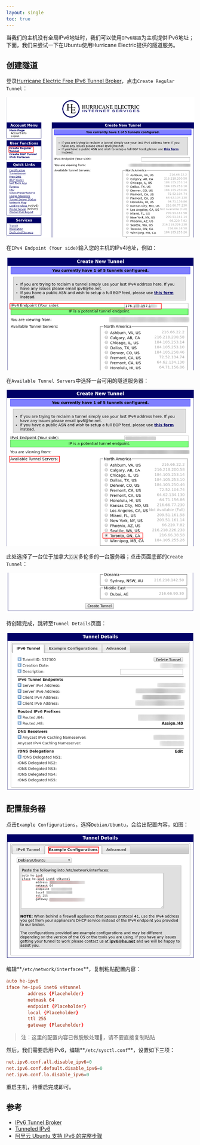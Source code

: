 ```yaml
---
layout: single
toc: true
---
```


当我们的主机没有全局IPv6地址时，我们可以使用`IPv6隧道`为主机提供IPv6地址；下面，我们来尝试一下在Ubuntu使用Hurricane Electric提供的隧道服务。

## 创建隧道

登录[Hurricane Electric Free IPv6 Tunnel Broker](https://tunnelbroker.net)，点击`Create Regular Tunnel`：

![0602d3a894e1727d083d7b46.png](assets/img/0602d3a894e1727d083d7b46.png)

在`IPv4 Endpoint (Your side)`输入您的主机的IPv4地址，例如：

![3954410ce25a87beef3a62ea.png](assets/img/3954410ce25a87beef3a62ea.png)

在`Available Tunnel Servers`中选择一台可用的隧道服务器：

![a31a0692200f6154b6a20b52.png](assets/img/a31a0692200f6154b6a20b52.png)

此处选择了一台位于加拿大🇨🇦多伦多的一台服务器；点击页面底部的`Create Tunnel`：

![dca4a10da46ba16615408789.png](assets/img/dca4a10da46ba16615408789.png)

待创建完成，跳转至`Tunnel Details`页面：

![2173bcae6ba24621d1980851.png](assets/img/2173bcae6ba24621d1980851.png)

## 配置服务器

点击`Example Configurations`，选择`Debian/Ubuntu`，会给出配置内容，如图：

![70752184c64a602d7e85f778.png](assets/img/70752184c64a602d7e85f778.png)

编辑**`/etc/network/interfaces`**，复制粘贴配置内容：

```conf
auto he-ipv6
iface he-ipv6 inet6 v4tunnel
        address {Placeholder}
        netmask 64
        endpoint {Placeholder}
        local {Placeholder}
        ttl 255
        gateway {Placeholder}
```

> 注：这里的配置内容已做脱敏处理🐹，请不要直接复制粘贴

然后，我们需要启用IPv6，编辑**`/etc/sysctl.conf`**，设置如下三项：

```conf
net.ipv6.conf.all.disable_ipv6=0
net.ipv6.conf.default.disable_ipv6=0
net.ipv6.conf.lo.disable_ipv6=0
```

重启主机，待重启完成即可。

## 参考

- [IPv6 Tunnel Broker](https://www.tunnelbroker.net/)
- [Tunneled IPv6](https://wiki.ubuntu.com/IPv6#Tunneled_IPv6)
- [阿里云 Ubuntu 支持 IPv6 的完整步骤](https://jiandanxinli.github.io/2016-08-06.html)
